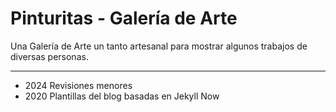 # Pinturitas - Galería de Arte

Una Galería de Arte un tanto artesanal para mostrar algunos trabajos de diversas personas.

---
- 2024 Revisiones menores
- 2020 Plantillas del blog basadas en Jekyll Now
